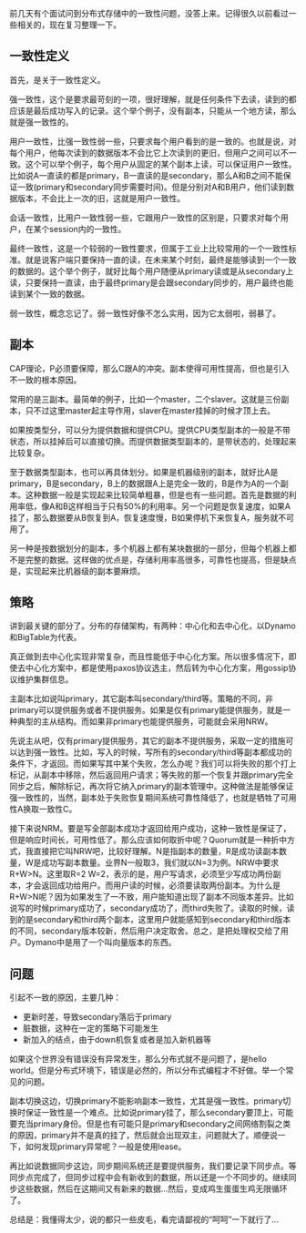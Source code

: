 前几天有个面试问到分布式存储中的一致性问题，没答上来。记得很久以前看过一些相关的，现在复习整理一下。

## 一致性定义

首先，是关于一致性定义。

强一致性，这个是要求最苛刻的一项，很好理解，就是任何条件下去读，读到的都应该是最后成功写入的记录。这个举个例子，没有副本，只能从一个地方读，那么就是强一致性的。

用户一致性，比强一致性弱一些，只要求每个用户看到的是一致的。也就是说，对每个用户，他每次读到的数据版本不会比它上次读到的更旧，但用户之间可以不一致。这个可以举个例子，每个用户从固定的某个副本上读，可以保证用户一致性。比如说A一直读的都是primary，B一直读的是secondary，那么A和B之间不能保证一致(primary和secondary同步需要时间)。但是分别对A和B用户，他们读到数据版本，不会比上一次的旧，这就是用户一致性。

会话一致性，比用户一致性弱一些，它跟用户一致性的区别是，只要求对每个用户，在某个session内的一致性。

最终一致性，这是一个较弱的一致性要求，但属于工业上比较常用的一个一致性标准。就是说客户端只要保持一直的读，在未来某个时刻，最终是能够读到一个一致的数据的。这个举个例子，就好比每个用户随便从primary读或是从secondary上读，只要保持一直读，由于最终primary是会跟secondary同步的，用户最终也能读到某个一致的数据。

弱一致性，概念忘记了。弱一致性好像不怎么实用，因为它太弱啦，弱暴了。

## 副本

CAP理论，P必须要保障，那么C跟A的冲突。副本使得可用性提高，但也是引入不一致的根本原因。

常用的是三副本。最简单的例子，比如一个master，二个slaver。这就是三份副本，只不过这里master起主导作用，slaver在master挂掉的时候才顶上去。

如果按类型分，可以分为提供数据和提供CPU。提供CPU类型副本的一般是不带状态，所以挂掉后可以直接切换。而提供数据类型副本的，是带状态的，处理起来比较复杂。

至于数据类型副本，也可以再具体划分。如果是机器级别的副本，就好比A是primary，B是secondary，B上的数据跟A上是完全一致的，B是作为A的一个副本。这种数据一般是实现起来比较简单粗暴，但是也有一些问题。首先是数据的利用率低，像A和B这样相当于只有50%的利用率。另一个问题是恢复速度，如果A挂了，那么数据要从B恢复到A，恢复速度慢，B如果停机下来恢复A，服务就不可用了。

另一种是按数据划分的副本，多个机器上都有某块数据的一部分，但每个机器上都不是完整的数据。这样做的优点是，存储利用率高很多，可靠性也提高，但是缺点是，实现起来比机器级的副本要麻烦。

## 策略

讲到最关键的部分了。分布的存储架构，有两种：中心化和去中心化，以Dynamo和BigTable为代表。

真正做到去中心化实现非常复杂，而且性能低于中心化方案。所以很多情况下，即使去中心化方案中，都是使用paxos协议选主，然后转为中心化方案，用gossip协议维护集群信息。

主副本比如说叫primary，其它副本叫secondary/third等。策略的不同，非primary可以提供服务或者不提供服务。如果是仅有primary能提供服务，就是一种典型的主从结构。而如果非primary也能提供服务，可能就会采用NRW。

先说主从吧，仅有primary提供服务，其它的副本不提供服务，采取一定的措施可以达到强一致性。比如，写入的时候，写所有的secondary/third等副本都成功的条件下，才返回。而如果写其中某个失败，怎么办呢？我们可以将失败的那个打上标记，从副本中移除，然后返回用户请求；等失败的那一个恢复并跟primary完全同步之后，解除标记，再次将它纳入primary的副本管理中。这种做法是能够保证强一致性的，当然，副本处于失败恢复期间系统可靠性降低了，也就是牺牲了可用性A换取一致性C。

接下来说NRM。要是写全部副本成功才返回给用户成功，这种一致性是保证了，但是响应时间长，可用性低了。那么应该如何取折中呢？Quorum就是一种折中方式，我直接把它叫NRW吧，比较好理解。N是指副本的数量，R是成功读副本数量，W是成功写副本数量。业界N一般取3，我们就以N=3为例。NRW中要求R+W>N。这里取R=2 W=2，表示的是，用户写请求，必须至少写成功两份副本，才会返回成功给用户。而用户读的时候，必须要读取两份副本。为什么是R+W>N呢？因为如果发生了一不致，用户能知道出现了副本不同版本差异。比如说写的时候primary成功了，secondary成功了，而third失败了。读取的时候，读到的是secondary和third两个副本，这里用户就能感知到secondary和third版本的不同，secondary版本较新，然后用户决定取舍。总之，是把处理权交给了用户。Dymano中是用了一个叫向量版本的东西。

## 问题

引起不一致的原因，主要几种：

* 更新时差，导致secondary落后于primary
* 脏数据，这种在一定的策略下可能发生
* 新加入的结点，由于down机恢复或者是加入新机器等

如果这个世界没有错误没有异常发生，那么分布式就不是问题了，是hello world。但是分布式环境下，错误是必然的，所以分布式编程才不好做。举一个常见的问题。

副本切换这边，切换primary不能影响副本一致性，尤其是强一致性。primary切换时保证一致性是一个难点。比如说primary挂了，那么secondary要顶上，可能要充当primary身份。但是也有可能只是primary和secondary之间网络割裂之类的原因，primary并不是真的挂了，然后就会出现双主，问题就大了。顺便说一下，如何发现primary异常呢？一般是使用lease。

再比如说数据同步这边，同步期间系统还是要提供服务，我们要记录下同步点。等同步点完成了，但同步过程中会有新收到的数据，所以还是一个不同步的。继续同步这些数据，然后在这期间又有新来的数据...然后，变成鸡生蛋蛋生鸡无限循环了。

总结是：我懂得太少，说的都只一些皮毛，看完请鄙视的“呵呵”一下就行了...
